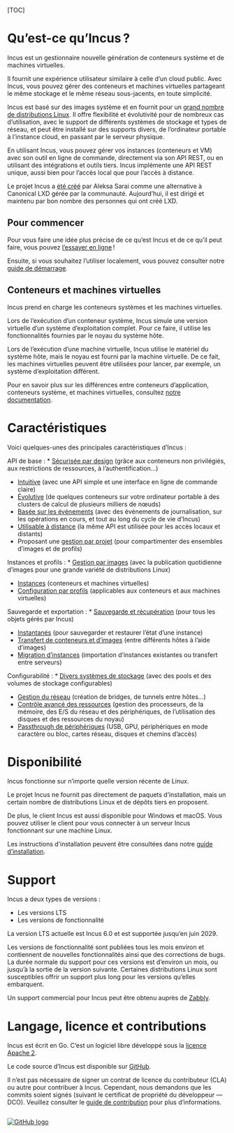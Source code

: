 [TOC]

<!--
# What is Incus?
Incus is a next generation system container and virtual machine manager.
-->
# Qu’est-ce qu’Incus ?
Incus est un gestionnaire nouvelle génération de conteneurs système et de machines virtuelles.

<!--
It provides a user experience similar to that of a public cloud. With it, you can easily mix and match both containers and virtual machines, sharing the same underlying storage and network.
-->
Il fournit une expérience utilisateur similaire à celle d’un cloud public. Avec Incus, vous pouvez gérer des conteneurs et machines virtuelles partageant le même stockage et le même réseau sous-jacents, en toute simplicité.

<!--
Incus is image based and provides images for a [wide number of Linux distributions](https://images.linuxcontainers.org). It provides flexibility and scalability for various use cases, with support for different storage backends and network types and the option to install on hardware ranging from an individual laptop or cloud instance to a full server rack.
-->
Incus est basé sur des images système et en fournit pour un [grand nombre de distributions Linux](https://images.linuxcontainers.org). Il offre flexibilité et évolutivité pour de nombreux cas d’utilisation, avec le support de différents systèmes de stockage et types de réseau, et peut être installé sur des supports divers, de l’ordinateur portable à l’instance cloud, en passant par le serveur physique.

<!--
When using Incus, you can manage your instances (containers and VMs) with a simple command line tool, directly through the REST API or by using third-party tools and integrations. Incus implements a single REST API for both local and remote access.
-->
En utilisant Incus, vous pouvez gérer vos instances (conteneurs et VM) avec son outil en ligne de commande, directement via son API REST, ou en utilisant des intégrations et outils tiers. Incus implémente une API REST unique, aussi bien pour l’accès local que pour l’accès à distance.

<!--
The Incus project [was created](/incus/announcement/) by Aleksa Sarai as a community driven alternative to Canonical's LXD.
Today, it's led and maintained by much of the same people that once created LXD.
-->
Le projet Incus a [été créé](/incus/announcement/) par Aleksa Sarai comme une alternative à Canonical LXD gérée par la communauté.
Aujourd’hui, il est dirigé et maintenu par bon nombre des personnes qui ont créé LXD.

<!--
## Get started
To get a better idea of what Incus is and what it does, you can [try it online](/incus/try-it/)!
-->
## Pour commencer
Pour vous faire une idée plus précise de ce qu’est Incus et de ce qu’il peut faire, vous pouvez [l’essayer en ligne](/incus/try-it/) !

<!--
Then if you want to run it locally, take a look at our [getting started guide](/incus/docs/main/tutorial/first_steps/).
-->
Ensuite, si vous souhaitez l’utiliser localement, vous pouvez consulter notre [guide de démarrage](/incus/docs/main/tutorial/first_steps/).

<!--
## Containers and virtual machines
Incus provides support for system containers and virtual machines.
-->
## Conteneurs et machines virtuelles
Incus prend en charge les conteneurs systèmes et les machines virtuelles.

<!--
When running a system container, Incus simulates a virtual version of a full operating system. To do this, it uses the functionality provided by the kernel running on the host system.
-->
Lors de l’exécution d’un conteneur système, Incus simule une version virtuelle d’un système d’exploitation complet. Pour ce faire, il utilise les fonctionnalités fournies par le noyau du système hôte.

<!--
When running a virtual machine, Incus uses the hardware of the host system, but the kernel is provided by the virtual machine. Therefore, virtual machines can be used to run, for example, a different operating system.
-->
Lors de l’exécution d’une machine virtuelle, Incus utilise le matériel du système hôte, mais le noyau est fourni par la machine virtuelle. De ce fait, les machines virtuelles peuvent être utilisées pour lancer, par exemple, un système d’exploitation différent.

<!--
You can learn more about the differences between application containers, system containers and virtual machines in [our documentation](/incus/docs/main/explanation/containers_and_vms/).
-->
Pour en savoir plus sur les différences entre conteneurs d’application, conteneurs système, et machines virtuelles, consultez [notre documentation](/incus/docs/main/explanation/containers_and_vms/).

<!--
# Features
Some of the biggest features of Incus are:
-->
# Caractéristiques
Voici quelques-unes des principales caractéristiques d’Incus :

<!--
Core API
: * [Secure by design](/incus/docs/main/security) (through unprivileged containers, resource restrictions, authentication, ...)
  * [Intuitive](/incus/docs/main/rest-api) (with a simple, clear API and crisp command line experience)
  * [Scalable](/incus/docs/main/clustering) (from containers on your laptop to clusters of thousands of compute nodes)
  * [Event based](/incus/docs/main/events) (providing logging, operation, and lifecycle events)
  * [Remote usage](/incus/docs/main/remotes) (same API used for local and network access)
  * [Project support](/incus/docs/main/projects) (as a way to compartmentalize sets of images and profiles)
-->
API de base
: * [Sécurisée par design](/incus/docs/main/security) (grâce aux conteneurs non privilégiés, aux restrictions de ressources, à l’authentification…)
  * [Intuitive](/incus/docs/main/rest-api) (avec une API simple et une interface en ligne de commande claire)
  * [Évolutive](/incus/docs/main/clustering) (de quelques conteneurs sur votre ordinateur portable à des clusters de calcul de plusieurs milliers de nœuds)
  * [Basée sur les événements](/incus/docs/main/events) (avec des événements de journalisation, sur les opérations en cours, et tout au long du cycle de vie d’Incus)
  * [Utilisable à distance](/incus/docs/main/remotes) (la même API est utilisée pour les accès locaux et distants)
  * Proposant une [gestion par projet](/incus/docs/main/projects) (pour compartimenter des ensembles d’images et de profils)

<!--
Instances and profiles
: * [Image based](https://images.linuxcontainers.org) (with images for a wide variety of Linux distributions, published daily)
  * [Instances](/incus/docs/main/instances) (containers and virtual-machines)
  * [Configurable through profiles](/incus/docs/main/profiles) (applicable to both containers and virtual machines)
-->
Instances et profils
: * [Gestion par images](https://images.linuxcontainers.org) (avec la publication quotidienne d’images pour une grande variété de distributions Linux)
  * [Instances](/incus/docs/main/instances) (conteneurs et machines virtuelles)
  * [Configuration par profils](/incus/docs/main/profiles) (applicables aux conteneurs et aux machines virtuelles)

<!--
Backup and export
: * [Backup and recovery](/incus/docs/main/backup) (for all objects managed by Incus)
  * [Snapshots](/incus/docs/main/reference/instance_options/#snapshot-scheduling-and-configuration) (to save and restore the state of an instance)
  * [Container and image transfer](/incus/docs/main/image-handling) (between different hosts, using images)
  * [Instance migration](/incus/docs/main/migration) (importing existing instances or transferring them between servers)
-->
Sauvegarde et exportation
: * [Sauvegarde et récupération](/incus/docs/main/backup) (pour tous les objets gérés par Incus)
  * [Instantanés](/incus/docs/main/reference/instance_options/#snapshot-scheduling-and-configuration) (pour sauvegarder et restaurer l’état d’une instance)
  * [Transfert de conteneurs et d’images](/incus/docs/main/image-handling) (entre différents hôtes à l’aide d’images)
  * [Migration d’instances](/incus/docs/main/migration) (importation d’instances existantes ou transfert entre serveurs)

<!--
Configurability
: * [Multiple storage backends](/incus/docs/main/explanation/storage/) (with configurable storage pools and storage volumes)
  * [Network management](/incus/docs/main/explanation/networks/) (including bridge creation and configuration, cross-host tunnels, ...)
  * [Advanced resource control](/incus/docs/main/reference/instance_options/#resource-limits) (CPU, memory, network I/O, block I/O, disk usage and kernel resources)
  * [Device passthrough](/incus/docs/main/reference/devices/) (USB, GPU, unix character and block devices, NICs, disks and paths)
-->
Configurabilité
: * [Divers systèmes de stockage](/incus/docs/main/explanation/storage/) (avec des pools et des volumes de stockage configurables)
  * [Gestion du réseau](/incus/docs/main/explanation/networks/) (création de bridges, de tunnels entre hôtes…)
  * [Contrôle avancé des ressources](/incus/docs/main/reference/instance_options/#resource-limits) (gestion des processeurs, de la mémoire, des E/S du réseau et des périphériques, de l’utilisation des disques et des ressources du noyau)
  * [Passthrough de périphériques](/incus/docs/main/reference/devices/) (USB, GPU, périphériques en mode caractère ou bloc, cartes réseau, disques et chemins d’accès)

<!--
# Availability
Incus works on any recent Linux distribution.
-->
# Disponibilité
Incus fonctionne sur n’importe quelle version récente de Linux.

<!--
Incus upstream doesn't directly provide packages, but packages are available in a number of distributions or can be found in 3rd party repositories.
-->
Le projet Incus ne fournit pas directement de paquets d’installation, mais un certain nombre de distributions Linux et de dépôts tiers en proposent.

<!--
In addition, the Incus client is available for Windows and macOS. You can use the client to connect to an Incus server running on a Linux machine.
-->
De plus, le client Incus est aussi disponible pour Windows et macOS. Vous pouvez utiliser le client pour vous connecter à un serveur Incus fonctionnant sur une machine Linux.

<!--
Current installation instructions can be found in our [installation guide](/incus/docs/main/installing/).
-->
Les instructions d’installation peuvent être consultées dans notre [guide d’installation](/incus/docs/main/installing/).

<!--
# Support
Incus has two kind of releases:
-->
# Support
Incus a deux types de versions :

<!--
 * LTS releases
 * Feature releases
-->
 * Les versions LTS
 * Les versions de fonctionnalité

<!--
The current LTS release is Incus 6.0 and is supported until June 2029.
-->
La version LTS actuelle est Incus 6.0 et est supportée jusqu’en juin 2029.

<!--
Feature releases are pushed out every month or so and contain new features as well as bugfixes.
The normal support length for those releases is of about a month, or until the next release comes out.
Some Linux distributions might offer longer support for particular feature releases that they decided to ship.
-->
Les versions de fonctionnalité sont publiées tous les mois environ et contiennent de nouvelles fonctionnalités ainsi que des corrections de bugs.
La durée normale du support pour ces versions est d’environ un mois, ou jusqu’à la sortie de la version suivante.
Certaines distributions Linux sont susceptibles offrir un support plus long pour les versions qu’elles embarquent.

<!--
Commercial support for Incus can be obtained from [Zabbly](https://zabbly.com/incus).
-->
Un support commercial pour Incus peut être obtenu auprès de [Zabbly](https://zabbly.com/incus).

<!--
# Language, licensing and contributions
Incus is written in Go. It is free software and developed under the [Apache 2 license](https://www.apache.org/licenses/LICENSE-2.0).
-->
# Langage, licence et contributions
Incus est écrit en Go. C’est un logiciel libre développé sous la [licence Apache 2](https://www.apache.org/licenses/LICENSE-2.0).

<!--
The Incus source code is available on [GitHub](https://github.com/lxc/incus).
-->
Le code source d’Incus est disponible sur [GitHub](https://github.com/lxc/incus).

<!--
There are no CLA or similar legal agreements required to contribute to Incus. However, we require commits be signed-off (following the DCO - Developer Certificate of Ownership). See the [Contribution guidelines](/incus/docs/main/contributing/) for more information.
-->
Il n’est pas nécessaire de signer un contrat de licence du contributeur (CLA) ou autre pour contribuer à Incus. Cependant, nous demandons que les commits soient signés (suivant le certificat de propriété du développeur — DCO). Veuillez consulter le [guide de contribution](/incus/docs/main/contributing/) pour plus d’informations.

[<img src="/static/img/GitHub_Logo.png" alt="GitHub logo" style="display:block;float:none;margin-left:auto;margin-right:auto;padding:1em 0;max-height:120px"/>](https://github.com/lxc/incus)
